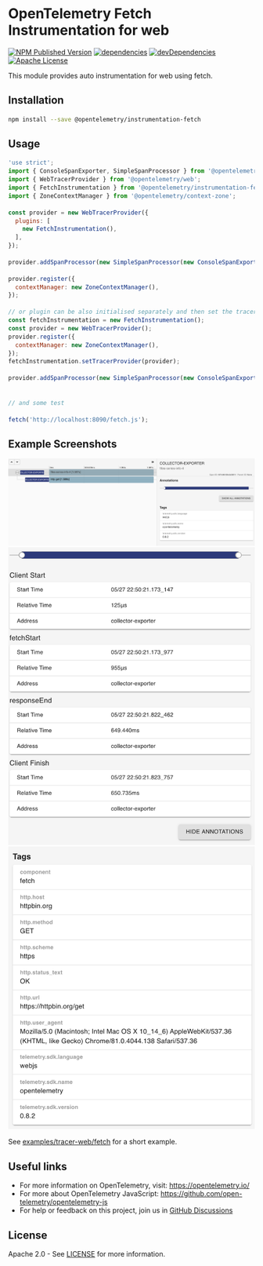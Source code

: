 # OpenTelemetry Fetch Instrumentation for web

[![NPM Published Version][npm-img]][npm-url]
[![dependencies][dependencies-image]][dependencies-url]
[![devDependencies][devDependencies-image]][devDependencies-url]
[![Apache License][license-image]][license-image]

This module provides auto instrumentation for web using fetch.

## Installation

```bash
npm install --save @opentelemetry/instrumentation-fetch
```

## Usage

```js
'use strict';
import { ConsoleSpanExporter, SimpleSpanProcessor } from '@opentelemetry/tracing';
import { WebTracerProvider } from '@opentelemetry/web';
import { FetchInstrumentation } from '@opentelemetry/instrumentation-fetch';
import { ZoneContextManager } from '@opentelemetry/context-zone';

const provider = new WebTracerProvider({
  plugins: [
    new FetchInstrumentation(),
  ],
});

provider.addSpanProcessor(new SimpleSpanProcessor(new ConsoleSpanExporter()));

provider.register({
  contextManager: new ZoneContextManager(),
});

// or plugin can be also initialised separately and then set the tracer provider or meter provider
const fetchInstrumentation = new FetchInstrumentation();
const provider = new WebTracerProvider();
provider.register({
  contextManager: new ZoneContextManager(),
});
fetchInstrumentation.setTracerProvider(provider);

provider.addSpanProcessor(new SimpleSpanProcessor(new ConsoleSpanExporter()));


// and some test

fetch('http://localhost:8090/fetch.js');

```

## Example Screenshots

![Screenshot of the running example](images/trace1.png)
![Screenshot of the running example](images/trace2.png)
![Screenshot of the running example](images/trace3.png)

See [examples/tracer-web/fetch](https://github.com/open-telemetry/opentelemetry-js/tree/master/examples/tracer-web) for a short example.

## Useful links

- For more information on OpenTelemetry, visit: <https://opentelemetry.io/>
- For more about OpenTelemetry JavaScript: <https://github.com/open-telemetry/opentelemetry-js>
- For help or feedback on this project, join us in [GitHub Discussions][discussions-url]

## License

Apache 2.0 - See [LICENSE][license-url] for more information.

[discussions-url]: https://github.com/open-telemetry/opentelemetry-js/discussions
[license-url]: https://github.com/open-telemetry/opentelemetry-js/blob/master/LICENSE
[license-image]: https://img.shields.io/badge/license-Apache_2.0-green.svg?style=flat
[dependencies-image]: https://david-dm.org/open-telemetry/opentelemetry-js/status.svg?path=packages/opentelemetry-instrumentation-fetch
[dependencies-url]: https://david-dm.org/open-telemetry/opentelemetry-js?path=packages%2Fopentelemetry-instrumentation-fetch
[devDependencies-image]: https://david-dm.org/open-telemetry/opentelemetry-js/dev-status.svg?path=packages/opentelemetry-instrumentation-fetch
[devDependencies-url]: https://david-dm.org/open-telemetry/opentelemetry-js?path=packages%2Fopentelemetry-instrumentation-fetch&type=dev
[npm-url]: https://www.npmjs.com/package/@opentelemetry/instrumentation-fetch
[npm-img]: https://badge.fury.io/js/%40opentelemetry%2Finstrumentation-fetch.svg
